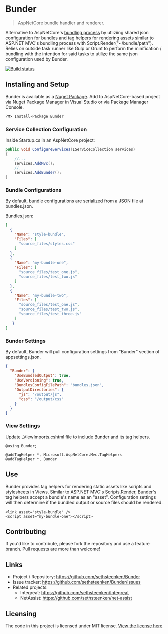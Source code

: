# Bunder
> AspNetCore bundle handler and renderer. 

Alternative to AspNetCore's [bundling process](https://docs.microsoft.com/en-us/aspnet/core/client-side/bundling-and-minification?view=aspnetcore-2.1&tabs=visual-studio) by utliziing shared json configuration for bundles and tag helpers for rendering assets similar to ASP.NET MVC's bundling process with Script.Render("~/bundle/path"). Relies on outside task runner like Gulp or Grunt to perform the minification / bundling with the intention for said tasks to utilize the same json configuration used by Bunder.

[![Build status](https://sethsteenken.visualstudio.com/Bunder%20DevOps/_apis/build/status/Bunder%20DevOps%20CI)](https://sethsteenken.visualstudio.com/Bunder%20DevOps/_build/latest?definitionId=1)

## Installing and Setup

Bunder is available as a [Nuget Package](https://www.nuget.org/packages/Bunder). Add to AspNetCore-based project via Nuget Package Manager in Visual Studio or via Package Manager Console.

```shell
PM> Install-Package Bunder
```

### Service Collection Configuration
Inside Startup.cs in an AspNetCore project:

```csharp
public void ConfigureServices(IServiceCollection services)
{
    //...
    services.AddMvc();
    //...
    services.AddBunder();
}
```

### Bundle Configurations
By default, bundle configurations are serialized from a JSON file at bundles.json.

Bundles.json:
```json
[
  {
    "Name": "style-bundle",
    "Files": [
      "source_files/styles.css"
    ]
  },
  {
    "Name": "my-bundle-one",
    "Files": [
      "source_files/test_one.js",
      "source_files/test_two.js"
    ]
  },
  {
    "Name": "my-bundle-two",
    "Files": [
      "source_files/test_one.js",
      "source_files/test_two.js",
      "source_files/test_three.js"
    ]
   }
]
```

### Bunder Settings
By default, Bunder will pull configuration settings from "Bunder" section of appsettings.json.
```json
{
  "Bunder": {
    "UseBundledOutput": true,
    "UseVersioning": true,
    "BundlesConfigFilePath": "bundles.json",
    "OutputDirectories": {
      "js": "/output/js",
      "css": "/output/css"
    }
  }
}
```

### View Settings
Update _ViewImports.cshtml file to include Bunder and its tag helpers.

```cshtml
@using Bunder;

@addTagHelper *, Microsoft.AspNetCore.Mvc.TagHelpers
@addTagHelper *, Bunder
```

## Use
Bunder provides tag helpers for rendering static assets like scripts and stylesheets in Views. Similar to ASP.NET MVC's Scripts.Render, Bunder's tag helpers accept a bundle's name as an "asset". Configuration settings will then determine if the bundled output or source files should be rendered.

```cshtml
<link asset="style-bundle" />
<script asset="my-bundle-one"></script>
```

## Contributing

If you'd like to contribute, please fork the repository and use a feature
branch. Pull requests are more than welcome!

## Links

- Project / Repository: https://github.com/sethsteenken/Bunder
- Issue tracker: https://github.com/sethsteenken/Bunder/issues
- Related projects:
  - Integreat: https://github.com/sethsteenken/Integreat
  - NetAssist: https://github.com/sethsteenken/net-assist


## Licensing

The code in this project is licensed under MIT license. [View the license here](LICENSE.md)
